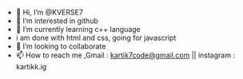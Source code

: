 - 👋 Hi, I’m @KVERSE7
- 👀 I’m interested in github
- 🌱 I’m currently learning c++ language
- i am done with html and css, going for javascript
- 💞️ I’m looking to collaborate
- 📫 How to reach me ,Gmail : kartik7code@gmail.com || instagram : kartikk.ig

<!---
KVERSE7/KVERSE7 is a ✨ special ✨ repository because its `README.md` (this file) appears on your GitHub profile.
You can click the Preview link to take a look at your changes.
--->
